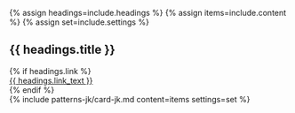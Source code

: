 {% assign headings=include.headings %}
{% assign items=include.content %}
{% assign set=include.settings %}
<div class="grid-container">
    <h2>{{ headings.title }}</h2>
    {% if headings.link %}
    <div class="card-group-morelink"><a href="{{ headings.link }}">{{ headings.link_text }}</a></div>
    {% endif %}
    <div class="">
      {% include patterns-jk/card-jk.md content=items settings=set %}
    </div>
  </div>
